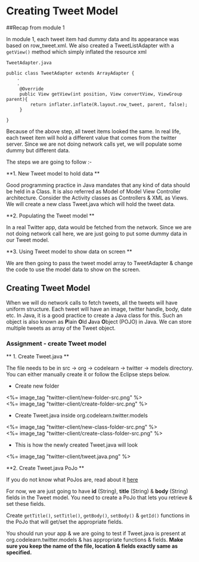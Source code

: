 # Creating Tweet Model

##Recap from module 1

In module 1, each tweet item had dummy data and its appearance was based on row_tweet.xml. We also created a TweetListAdapter with a `getView()` method which simply inflated the resource xml

`TweetAdapter.java`

	public class TweetAdapter extends ArrayAdapter {
		.
		.     
		 @Override
		 public View getView(int position, View convertView, ViewGroup parent){
			 return inflater.inflate(R.layout.row_tweet, parent, false);
		 }

	}

Because of the above step, all tweet items looked the same. In real life, each tweet item will hold a different value that comes from the twitter server. Since we are not doing network calls yet, we will populate some dummy but different data. 

The steps we are going to follow :-

**1. New Tweet model to hold data ** 

Good programming practice in Java mandates that any kind of data should be held in a Class. It is also referred as Model of Model View Controller architecture. Consider the Activity classes as Controllers & XML as Views. We will create a new class Tweet.java which will hold the tweet data.

**2. Populating the Tweet model **

In a real Twitter app, data would be fetched from the network. Since we are not doing network call here, we are just going to put some dummy data in our Tweet model. 

**3. Using Tweet model to show data on screen **

We are then going to pass the tweet model array to TweetAdapter & change the code to use the model data to show on the screen. 

## Creating Tweet Model

When we will do network calls to fetch tweets, all the tweets will have uniform structure. Each tweet will have an image, twitter handle, body, date etc. In Java, it is a good practice to create a Java class for this. Such an object is also known as **P**lain **O**ld **J**ava **O**bject (POJO) in Java. We can store multiple tweets as array of the Tweet object.


### Assignment - create Tweet model

** 1. Create Tweet.java **

The file needs to be in src -> org -> codelearn -> twitter -> models directory. You can either manually create it or follow the Eclipse steps below.

* Create new folder

<div class="row-fluid">
	<div class="span6">
		<%= image_tag "twitter-client/new-folder-src.png" %>
	</div>
	<div class="span6">
		<%= image_tag "twitter-client/create-folder-src.png" %>
	</div>
</div>

* Create Tweet.java inside org.codelearn.twitter.models

<div class="row-fluid">
	<div class="span6">
		<%= image_tag "twitter-client/new-class-folder-src.png" %>
	</div>
	<div class="span6">
		<%= image_tag "twitter-client/create-class-folder-src.png" %>
	</div>
</div>

* This is how the newly created Tweet.java will look

<%= image_tag "twitter-client/tweet.java.png" %>

**2. Create Tweet.java PoJo **

If you do not know what PoJos are, read about it [here](http://stackoverflow.com/questions/11722251/what-is-pojo-dojo-in-java)

For now, we are just going to have **id** (String), **title** (String) & **body** (String) fields in the Tweet model. You need to create a PoJo that lets you retrieve & set these fields. 

Create `getTitle()`, `setTitle()`, `getBody()`, `setBody()` & `getId()` functions in the PoJo that will get/set the appropriate fields. 

You should run your app & we are going to test if Tweet.java is present at org.codelearn.twitter.models & has appropriate functions & fields. **Make sure you keep the name of the file, location & fields exactly same as specified.**
